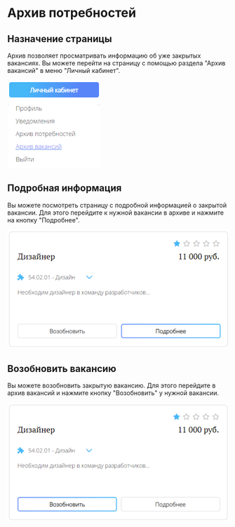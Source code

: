 # Архив потребностей

## Назначение страницы
Архив позволяет просматривать информацию об уже закрытых вакансиях. 
Вы можете перейти на страницу с помощью раздела "Архив вакансий" в меню "Личный кабинет".

![Архив вакансий в меню.png](../files/Архив%20вакансий%20в%20меню.png)

## Подробная информация
Вы можете посмотреть страницу с подробной информацией о закрытой вакансии. 
Для этого перейдите к нужной вакансии в архиве и нажмите на кнопку "Подробнее".

![Подробнее о вакансии в архиве.png](../files/Подробнее%20о%20вакансии%20в%20архиве.png)

## Возобновить вакансию
Вы можете возобновить закрытую вакансию. Для этого перейдите в архив вакансий и нажмите кнопку "Возобновить" у нужной вакансии.

![Возобновить вакансию в архиве.png](../files/Возобновить%20вакансию%20в%20архиве.png)
